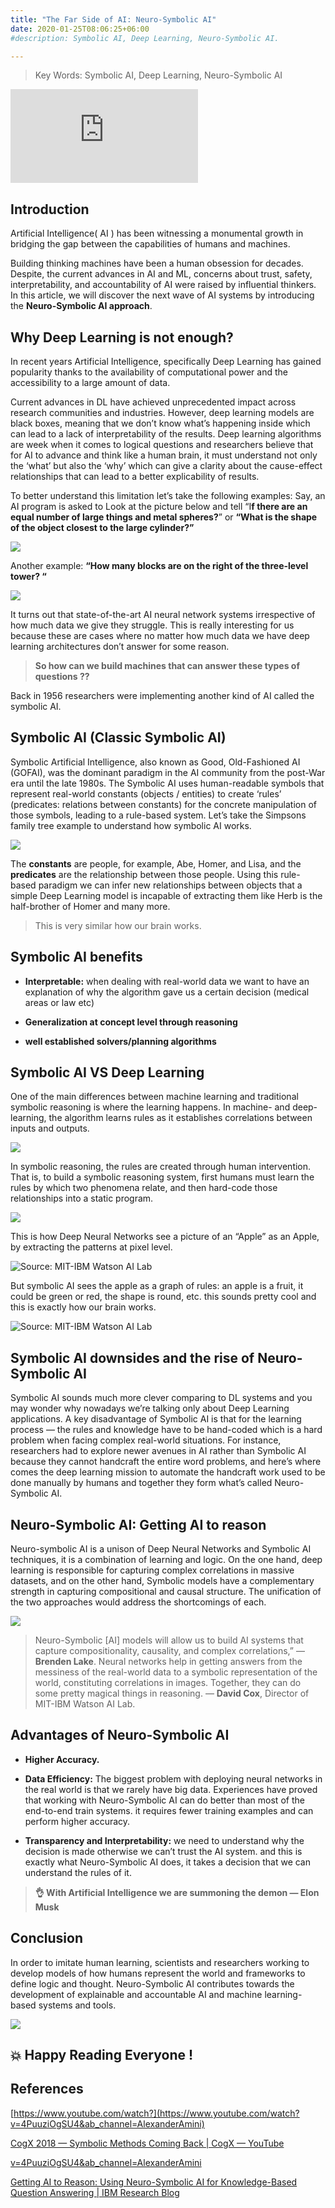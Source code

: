 ```yaml
---
title: "The Far Side of AI: Neuro-Symbolic AI"
date: 2020-01-25T08:06:25+06:00
#description: Symbolic AI, Deep Learning, Neuro-Symbolic AI.

---
```


>  Key Words: Symbolic AI, Deep Learning, Neuro-Symbolic AI

 <iframe src="https://medium.com/media/b89cbc7a97d394fc070563c4394768d5" frameborder=0></iframe>

## Introduction

Artificial Intelligence( AI ) has been witnessing a monumental growth in bridging the gap between the capabilities of humans and machines.

Building thinking machines have been a human obsession for decades. Despite, the current advances in AI and ML, concerns about trust, safety, interpretability, and accountability of AI were raised by influential thinkers. In this article, we will discover the next wave of AI systems by introducing the **Neuro-Symbolic AI approach**.

## Why Deep Learning is not enough?

In recent years Artificial Intelligence, specifically Deep Learning has gained popularity thanks to the availability of computational power and the accessibility to a large amount of data.

Current advances in DL have achieved unprecedented impact across research communities and industries. However, deep learning models are black boxes, meaning that we don’t know what’s happening inside which can lead to a lack of interpretability of the results.
Deep learning algorithms are week when it comes to logical questions and researchers believe that for AI to advance and think like a human brain, it must understand not only the ‘what’ but also the ‘why’ which can give a clarity about the cause-effect relationships that can lead to a better explicability of results.

To better understand this limitation let’s take the following examples:
Say, an AI program is asked to Look at the picture below and tell “I**f there are an equal number of large things and metal spheres?**” or **“What is the shape of the object closest to the large cylinder?”**

![](https://cdn-images-1.medium.com/max/2000/1*n0jazMI97LyhxR5Wfl0biw.png)

Another example: **“How many blocks are on the right of the three-level tower? “**

![](https://cdn-images-1.medium.com/max/2000/1*n5Z-g4DLjcURsrWKZ0d5bA.jpeg)

It turns out that state-of-the-art AI neural network systems irrespective of how much data we give they struggle. This is really interesting for us because these are cases where no matter how much data we have deep learning architectures don’t answer for some reason.
>  **So how can we build machines that can answer these types of questions ??**

Back in 1956 researchers were implementing another kind of AI called the symbolic AI.

## Symbolic AI (Classic Symbolic AI)

Symbolic Artificial Intelligence, also known as Good, Old-Fashioned AI (GOFAI), was the dominant paradigm in the AI community from the post-War era until the late 1980s.
The Symbolic AI uses human-readable symbols that represent real-world
constants (objects / entities) to create ‘rules’ (predicates: relations between constants) for the concrete manipulation of those symbols, leading to a rule-based system.
Let’s take the Simpsons family tree example to understand how symbolic AI works.

![](https://cdn-images-1.medium.com/max/2000/1*LFAXLcrsdXpzp5gDTH947w.jpeg)

The **constants** are people, for example, Abe, Homer, and Lisa, and the **predicates** are the relationship between those people. Using this rule-based paradigm we can infer new relationships between objects that a simple Deep Learning model is incapable of extracting them like Herb is the half-brother of Homer and many more.
>  This is very similar how our brain works.

## **Symbolic** AI benefits

* **Interpretable:** when dealing with real-world data we want to have an explanation of why the algorithm gave us a certain decision (medical areas or law etc)

* **Generalization at concept level through reasoning**

* **well established solvers/planning algorithms**

## Symbolic AI VS Deep Learning

One of the main differences between machine learning and traditional symbolic reasoning is where the learning happens. In machine- and deep-learning, the algorithm learns rules as it establishes correlations between inputs and outputs.

![](https://cdn-images-1.medium.com/max/2000/1*nnxaAyX_2RlbnqTaNLgzJg.jpeg)

In symbolic reasoning, the rules are created through human intervention. That is, to build a symbolic reasoning system, first humans must learn the rules by which two phenomena relate, and then hard-code those relationships into a static program.

![](https://cdn-images-1.medium.com/max/2000/1*a8zeX5fpCFAkwDUu-f6KAA.jpeg)

This is how Deep Neural Networks see a picture of an “Apple” as an Apple, by extracting the patterns at pixel level.

![Source: MIT-IBM Watson AI Lab](https://cdn-images-1.medium.com/max/2000/1*x1EhRlAtm1B7g14Y9syMPA.png)

But symbolic AI sees the apple as a graph of rules: an apple is a fruit, it could be green or red, the shape is round, etc. this sounds pretty cool and this is exactly how our brain works.

![Source: MIT-IBM Watson AI Lab](https://cdn-images-1.medium.com/max/2000/1*nr7sGEOFN67eHu4WujfHwg.png)

## Symbolic AI downsides and the rise of Neuro-Symbolic AI

Symbolic AI sounds much more clever comparing to DL systems and you may wonder why nowadays we’re talking only about Deep Learning applications. A key disadvantage of Symbolic AI is that for the learning process — the rules and knowledge have to be hand-coded which is a hard problem when facing complex real-world situations. For instance, researchers had to explore newer avenues in AI rather than Symbolic AI because they cannot handcraft the entire word problems, and here’s where comes the deep learning mission to automate the handcraft work used to be done manually by humans and together they form what’s called Neuro-Symbolic AI.

## Neuro-Symbolic AI: Getting AI to reason

Neuro-symbolic AI is a unison of Deep Neural Networks and Symbolic AI techniques, it is a combination of learning and logic. On the one hand, deep learning is responsible for capturing complex correlations in massive datasets, and on the other hand, Symbolic models have a complementary strength in capturing compositional and causal structure. The unification of the two approaches would address the shortcomings of each.

![](https://cdn-images-1.medium.com/max/2000/1*YdE7SNjeHLQnNKt_4kRCEQ.jpeg)
>  Neuro-Symbolic [AI] models will allow us to build AI systems that capture compositionality, causality, and complex correlations,” — **Brenden Lake**.
>  Neural networks help in getting answers from the messiness of the real-world data to a symbolic representation of the world, constituting correlations in images. Together, they can do some pretty magical things in reasoning. — **David Cox**, Director of MIT-IBM Watson AI Lab.

## **Advantages of Neuro-Symbolic AI**

* **Higher Accuracy.**

* **Data Efficiency:** The biggest problem with deploying neural networks in the real world is that we rarely have big data. Experiences have proved that working with Neuro-Symbolic AI can do better than most of the end-to-end train systems. it requires fewer training examples and can perform higher accuracy.

* **Transparency and Interpretability:** we need to understand why the decision is made otherwise we can’t trust the AI system. and this is exactly what Neuro-Symbolic AI does, it takes a decision that we can understand the rules of it.
>  **👌 With Artificial Intelligence we are summoning the demon — Elon Musk**

## Conclusion

In order to imitate human learning, scientists and researchers working to develop models of how humans represent the world and frameworks to define logic and thought. Neuro-Symbolic AI contributes towards the development of explainable and accountable AI and machine learning-based systems and tools.

![](https://cdn-images-1.medium.com/max/2136/1*vCjSishwUqFm8Yh348keEQ.jpeg)

## 💥 Happy Reading Everyone !

## References

[https://www.youtube.com/watch?](https://www.youtube.com/watch?v=4PuuziOgSU4&ab_channel=AlexanderAmini)

[CogX 2018 — Symbolic Methods Coming Back | CogX — YouTube](https://www.youtube.com/watch?v=r8ZlKx2d2dA&ab_channel=CogX)

[v=4PuuziOgSU4&ab_channel=AlexanderAmini](https://www.youtube.com/watch?v=4PuuziOgSU4&ab_channel=AlexanderAmini)

[Getting AI to Reason: Using Neuro-Symbolic AI for Knowledge-Based Question Answering | IBM Research Blog](https://www.ibm.com/blogs/research/2020/12/ai-neurosymbolic-common-sense/)
